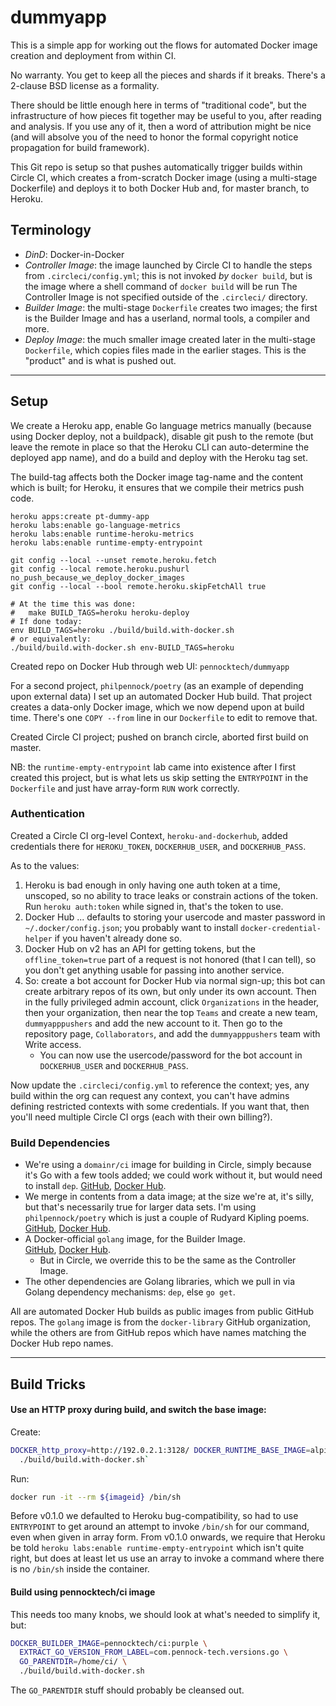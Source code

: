 dummyapp
========

This is a simple app for working out the flows for automated Docker image
creation and deployment from within CI.

No warranty.  You get to keep all the pieces and shards if it breaks.
There's a 2-clause BSD license as a formality.

There should be little enough here in terms of "traditional code", but the
infrastructure of how pieces fit together may be useful to you, after reading
and analysis.  If you use any of it, then a word of attribution might be nice
(and will absolve you of the need to honor the formal copyright notice
propagation for build framework).

This Git repo is setup so that pushes automatically trigger builds within
Circle CI, which creates a from-scratch Docker image (using a multi-stage
Dockerfile) and deploys it to both Docker Hub and, for master branch,
to Heroku.

## Terminology

* *DinD*: Docker-in-Docker
* *Controller Image*: the image launched by Circle CI to handle the steps from
  `.circleci/config.yml`; this is not invoked _by_ `docker build`, but is the
  image where a shell command of `docker build` will be run
  The Controller Image is not specified outside of the `.circleci/` directory.
* *Builder Image*: the multi-stage `Dockerfile` creates two images; the first
  is the Builder Image and has a userland, normal tools, a compiler and more.
* *Deploy Image*: the much smaller image created later in the multi-stage
  `Dockerfile`, which copies files made in the earlier stages.  This is the
  "product" and is what is pushed out.

---

## Setup

We create a Heroku app, enable Go language metrics manually (because using
Docker deploy, not a buildpack), disable git push to the remote (but leave
the remote in place so that the Heroku CLI can auto-determine the deployed
app name), and do a build and deploy with the Heroku tag set.

The build-tag affects both the Docker image tag-name and the content which
is built; for Heroku, it ensures that we compile their metrics push code.

```
heroku apps:create pt-dummy-app
heroku labs:enable go-language-metrics
heroku labs:enable runtime-heroku-metrics
heroku labs:enable runtime-empty-entrypoint

git config --local --unset remote.heroku.fetch
git config --local remote.heroku.pushurl no_push_because_we_deploy_docker_images
git config --local --bool remote.heroku.skipFetchAll true

# At the time this was done:
#   make BUILD_TAGS=heroku heroku-deploy
# If done today:
env BUILD_TAGS=heroku ./build/build.with-docker.sh
# or equivalently:
./build/build.with-docker.sh env-BUILD_TAGS=heroku
```

Created repo on Docker Hub through web UI: `pennocktech/dummyapp`

For a second project, `philpennock/poetry` (as an example of depending upon
external data) I set up an automated Docker Hub build.  That project creates
a data-only Docker image, which we now depend upon at build time.  There's
one `COPY --from` line in our `Dockerfile` to edit to remove that.

Created Circle CI project; pushed on branch circle, aborted first build on
master.

NB: the `runtime-empty-entrypoint` lab came into existence after I first
created this project, but is what lets us skip setting the `ENTRYPOINT` in the
`Dockerfile` and just have array-form `RUN` work correctly.


### Authentication

Created a Circle CI org-level Context, `heroku-and-dockerhub`, added
credentials there for `HEROKU_TOKEN`, `DOCKERHUB_USER`, and
`DOCKERHUB_PASS`.

As to the values:

1. Heroku is bad enough in only having one auth token at a time, unscoped, so
   no ability to trace leaks or constrain actions of the token.
   Run `heroku auth:token` while signed in, that's the token to use.
2. Docker Hub ... defaults to storing your usercode and master password in
   `~/.docker/config.json`; you probably want to install
   `docker-credential-helper` if you haven't already done so.
3. Docker Hub on v2 has an API for getting tokens, but the `offline_token=true`
   part of a request is not honored (that I can tell), so you don't get
   anything usable for passing into another service.
4. So: create a bot account for Docker Hub via normal sign-up; this bot can
   create arbitrary repos of its own, but only under its own account.
   Then in the fully privileged admin account, click `Organizations` in the
   header, then your organization, then near the top `Teams` and create a new
   team, `dummyapppushers` and add the new account to it.
   Then go to the repository page, `Collaborators`, and add the
   `dummyapppushers` team with Write access.
   + You can now use the usercode/password for the bot account in
     `DOCKERHUB_USER` and `DOCKERHUB_PASS`.

Now update the `.circleci/config.yml` to reference the context; yes, any build
within the org can request any context, you can't have admins defining
restricted contexts with some credentials.  If you want that, then you'll need
multiple Circle CI orgs (each with their own billing?).

### Build Dependencies

* We're using a `domainr/ci` image for building in Circle, simply because it's
  Go with a few tools added; we could work without it, but would need to
  install `dep`.
  <a href="https://github.com/domainr/ci">GitHub</a>,
  <a href="https://hub.docker.com/r/domainr/ci/">Docker Hub</a>.
* We merge in contents from a data image; at the size we're at, it's silly,
  but that's necessarily true for larger data sets.  I'm using
  `philpennock/poetry` which is just a couple of Rudyard Kipling poems.  
  <a href="https://github.com/philpennock/poetry">GitHub</a>,
  <a href="https://hub.docker.com/r/philpennock/poetry/">Docker Hub</a>.
* A Docker-official `golang` image, for the Builder Image.  
  <a href="https://github.com/docker-library/golang/">GitHub</a>,
  <a href="https://hub.docker.com/_/golang/">Docker Hub</a>.
  + But in Circle, we override this to be the same as the Controller Image.
* The other dependencies are Golang libraries, which we pull in via Golang
  dependency mechanisms: `dep`, else `go get`.

All are automated Docker Hub builds as public images from public GitHub repos.
The `golang` image is from the `docker-library` GitHub organization, while the
others are from GitHub repos which have names matching the Docker Hub repo
names.

---

## Build Tricks

#### Use an HTTP proxy during build, and switch the base image:

Create:

```sh
DOCKER_http_proxy=http://192.0.2.1:3128/ DOCKER_RUNTIME_BASE_IMAGE=alpine \
  ./build/build.with-docker.sh`
```

Run:

```sh
docker run -it --rm ${imageid} /bin/sh
```

Before v0.1.0 we defaulted to Heroku bug-compatibility, so had to use
`ENTRYPOINT` to get around an attempt to invoke `/bin/sh` for our command,
even when given in array form.  From v0.1.0 onwards, we require that Heroku
be told `heroku labs:enable runtime-empty-entrypoint` which isn't quite right,
but does at least let us use an array to invoke a command where there is no
`/bin/sh` inside the container.

#### Build using pennocktech/ci image

This needs too many knobs, we should look at what's needed to simplify it,
but:

```sh
DOCKER_BUILDER_IMAGE=pennocktech/ci:purple \
  EXTRACT_GO_VERSION_FROM_LABEL=com.pennock-tech.versions.go \
  GO_PARENTDIR=/home/ci/ \
  ./build/build.with-docker.sh
```

The `GO_PARENTDIR` stuff should probably be cleansed out.

